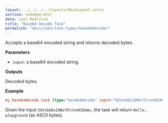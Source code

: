 ```yaml
---
layout: ../../../../layouts/MainLayout.astro
section: nodeOperator
date: Last Modified
title: "Base64 Decode Task"
permalink: "docs/jobs/task-types/base64decode/"
---
```


Accepts a base64 encoded string and returns decoded bytes.

**Parameters**

- `input`: a base64 encoded string.

**Outputs**

Decoded bytes.

**Example**

```toml
my_base64decode_task [type="base64decode" input="SGVsbG8sIHBsYXlncm91bmQ="]
```

Given the input `SGVsbG8sIHBsYXlncm91bmQ=`, the task will return `Hello, playground` (as ASCII bytes).
